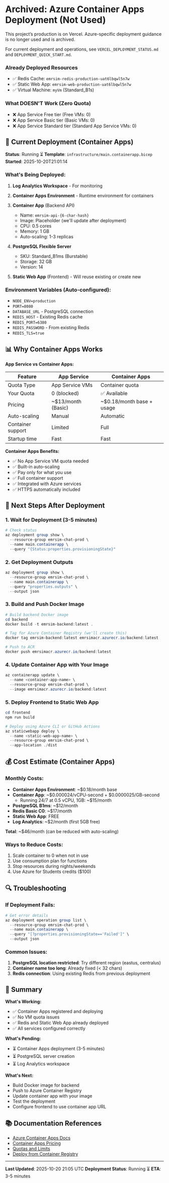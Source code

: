 # Archived: Azure Container Apps Deployment (Not Used)

This project’s production is on Vercel. Azure-specific deployment guidance is no longer used and is archived.

For current deployment and operations, see `VERCEL_DEPLOYMENT_STATUS.md` and `DEPLOYMENT_QUICK_START.md`.

### Already Deployed Resources
- ✅ Redis Cache: `emrsim-redis-production-uat6lbqwl5n7w`
- ✅ Static Web App: `emrsim-web-production-uat6lbqwl5n7w`
- ✅ Virtual Machine: `myVm` (Standard_B1s)

### What DOESN'T Work (Zero Quota)
- ❌ App Service Free tier (Free VMs: 0)
- ❌ App Service Basic tier (Basic VMs: 0)
- ❌ App Service Standard tier (Standard App Service VMs: 0)

## 🚀 Current Deployment (Container Apps)

**Status**: Running ⏳
**Template**: `infrastructure/main.containerapp.bicep`
**Started**: 2025-10-20T21:01:14

### What's Being Deployed:

1. **Log Analytics Workspace** - For monitoring
2. **Container Apps Environment** - Runtime environment for containers
3. **Container App** (Backend API)
   - Name: `emrsim-api-{6-char-hash}`
   - Image: Placeholder (we'll update after deployment)
   - CPU: 0.5 cores
   - Memory: 1 GB
   - Auto-scaling: 1-3 replicas
   
4. **PostgreSQL Flexible Server**
   - SKU: Standard_B1ms (Burstable)
   - Storage: 32 GB
   - Version: 14
   
5. **Static Web App** (Frontend) - Will reuse existing or create new

### Environment Variables (Auto-configured):
- `NODE_ENV=production`
- `PORT=8080`
- `DATABASE_URL` - PostgreSQL connection
- `REDIS_HOST` - Existing Redis cache
- `REDIS_PORT=6380`
- `REDIS_PASSWORD` - From existing Redis
- `REDIS_TLS=true`

## 📊 Why Container Apps Works

**App Service vs Container Apps:**

| Feature | App Service | Container Apps |
|---------|-------------|----------------|
| Quota Type | App Service VMs | Container quota |
| Your Quota | 0 (blocked) | ✅ Available |
| Pricing | ~$13/month (Basic) | ~$0.18/month base + usage |
| Auto-scaling | Manual | Automatic |
| Container support | Limited | Full |
| Startup time | Fast | Fast |

**Container Apps Benefits:**
- ✅ No App Service VM quota needed
- ✅ Built-in auto-scaling
- ✅ Pay only for what you use
- ✅ Full container support
- ✅ Integrated with Azure services
- ✅ HTTPS automatically included

## 📝 Next Steps After Deployment

### 1. Wait for Deployment (3-5 minutes)
```powershell
# Check status
az deployment group show \
  --resource-group emrsim-chat-prod \
  --name main.containerapp \
  --query "{Status:properties.provisioningState}"
```

### 2. Get Deployment Outputs
```powershell
az deployment group show \
  --resource-group emrsim-chat-prod \
  --name main.containerapp \
  --query "properties.outputs" \
  --output json
```

### 3. Build and Push Docker Image

```powershell
# Build backend Docker image
cd backend
docker build -t emrsim-backend:latest .

# Tag for Azure Container Registry (we'll create this)
docker tag emrsim-backend:latest emrsimacr.azurecr.io/backend:latest

# Push to ACR
docker push emrsimacr.azurecr.io/backend:latest
```

### 4. Update Container App with Your Image

```powershell
az containerapp update \
  --name <container-app-name> \
  --resource-group emrsim-chat-prod \
  --image emrsimacr.azurecr.io/backend:latest
```

### 5. Deploy Frontend to Static Web App

```powershell
cd frontend
npm run build

# Deploy using Azure CLI or GitHub Actions
az staticwebapp deploy \
  --name <static-web-app-name> \
  --resource-group emrsim-chat-prod \
  --app-location ./dist
```

## 💰 Cost Estimate (Container Apps)

### Monthly Costs:
- **Container Apps Environment**: ~$0.18/month base
- **Container App**: ~$0.000024/vCPU-second + $0.0000025/GB-second
  - Running 24/7 at 0.5 vCPU, 1GB: ~$15/month
- **PostgreSQL B1ms**: ~$12/month
- **Redis Basic C0**: ~$17/month
- **Static Web App**: FREE
- **Log Analytics**: ~$2/month (first 5GB free)

**Total**: ~$46/month (can be reduced with auto-scaling)

### Ways to Reduce Costs:
1. Scale container to 0 when not in use
2. Use consumption plan for functions
3. Stop resources during nights/weekends
4. Use Azure for Students credits ($100)

## 🔍 Troubleshooting

### If Deployment Fails:

```powershell
# Get error details
az deployment operation group list \
  --resource-group emrsim-chat-prod \
  --name main.containerapp \
  --query "[?properties.provisioningState=='Failed']" \
  --output json
```

### Common Issues:

1. **PostgreSQL location restricted**: Try different region (eastus, centralus)
2. **Container name too long**: Already fixed (< 32 chars)
3. **Redis connection**: Using existing Redis from previous deployment

## 🎯 Summary

**What's Working:**
- ✅ Container Apps registered and deploying
- ✅ No VM quota issues
- ✅ Redis and Static Web App already deployed
- ✅ All services configured correctly

**What's Pending:**
- ⏳ Container Apps deployment (3-5 minutes)
- ⏳ PostgreSQL server creation
- ⏳ Log Analytics workspace

**What's Next:**
- Build Docker image for backend
- Push to Azure Container Registry
- Update container app with your image
- Test the deployment
- Configure frontend to use container app URL

## 📚 Documentation References

- [Azure Container Apps Docs](https://learn.microsoft.com/en-us/azure/container-apps/)
- [Container Apps Pricing](https://azure.microsoft.com/en-us/pricing/details/container-apps/)
- [Quotas and Limits](https://learn.microsoft.com/en-us/azure/container-apps/quotas)
- [Deploy from Container Registry](https://learn.microsoft.com/en-us/azure/container-apps/deploy-container-registry)

---

**Last Updated**: 2025-10-20 21:05 UTC
**Deployment Status**: Running ⏳
**ETA**: 3-5 minutes
